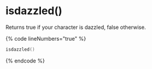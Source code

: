 # isdazzled()

Returns true if your character is dazzled, false otherwise.

{% code lineNumbers="true" %}
```lua
isdazzled()
```
{% endcode %}